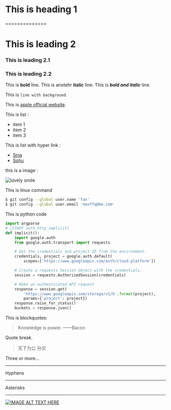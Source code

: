 # This is heading 1
==============


# This is leading 2 

### This is leading 2.1

### This is leading 2.2 

This is **bold** line. 
This is anotehr **italic** line. 
This is  ***bold and italic*** line. 

This is `line with background`. 

This is [apple official website](https://www.apple.com.cn). 

This is list :

* item 1 
* item 2
* item 3 

This is list with hyper link :

* [Sina](https://www.sina.com.cn)
* [Sohu](https://www.sohu.com)


this is a image : 

![lovely smile](https://cdn-std.dprcdn.net/files/acc_136293/wv0sb8)


This is linux command 

~~~bash
$ git config --global user.name 'fan'
$ git config --global user.email 'maxffq@me.com'
~~~

This is python code 

~~~python
import argparse
# [START auth_http_implicit]
def implicit():
    import google.auth
    from google.auth.transport import requests

    # Get the credentials and project ID from the environment.
    credentials, project = google.auth.default(
        scopes=['https://www.googleapis.com/auth/cloud-platform'])

    # Create a requests Session object with the credentials.
    session = requests.AuthorizedSession(credentials)

    # Make an authenticated API request
    response = session.get(
        'https://www.googleapis.com/storage/v1/b'.format(project),
        params={'project': project})
    response.raise_for_status()
    buckets = response.json()
~~~

This is blockquotes: 

> Knowledge is power. 
> ——Bacon

Quote break.

> 天下为公
> 孙文
 

 Three or more...

---

Hyphens

***

Asterisks

___


[![IMAGE ALT TEXT HERE](https://cdn-std.dprcdn.net/files/acc_136293/49XXca)](https://www.youtube.com/watch?v=I1OO6WaxqEg)